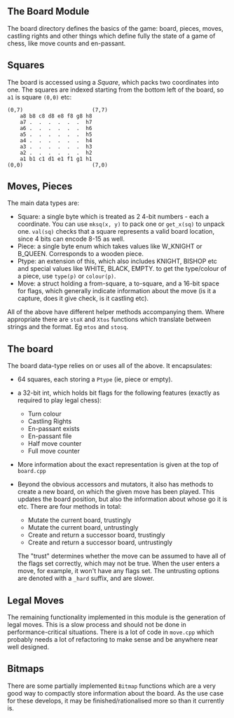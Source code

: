 ## The Board Module

The board directory defines the basics of the game: board, pieces, moves, castling rights and other things which define
fully the state of a game of chess, like move counts and en-passant. 

## Squares

The board is accessed using a _Square_, which packs two coordinates into one. The squares are indexed starting from
the bottom left of the board, so `a1` is square `(0,0)` etc:
```
(0,7)                      (7,7)
    a8 b8 c8 d8 e8 f8 g8 h8
    a7 .  .  .  .  .  .  h7
    a6 .  .  .  .  .  .  h6
    a5 .  .  .  .  .  .  h5
    a4 .  .  .  .  .  .  h4
    a3 .  .  .  .  .  .  h3
    a2 .  .  .  .  .  .  h2
    a1 b1 c1 d1 e1 f1 g1 h1
(0,0)                      (7,0)
```

## Moves, Pieces

The main data types are:
- Square: a single byte which is treated as 2 4-bit numbers - each a coordinate. You can use `mksq(x, y)` to pack one
or `get_x(sq)` to unpack one. `val(sq)` checks that a square represents a valid board location, since 4 bits can encode
8-15 as well.
- Piece: a single byte enum which takes values like W_KNIGHT or B_QUEEN. Corresponds to a wooden piece.
- Ptype: an extension of this, which also includes KNIGHT, BISHOP etc and special values like WHITE, BLACK, EMPTY.
to get the type/colour of a piece, use `type(p)` or `colour(p)`.
- Move: a struct holding a from-square, a to-square, and a 16-bit space for flags, which generally indicate information
about the move (is it a capture, does it give check, is it castling etc).

All of the above have different helper methods accompanying them. Where appropriate there are `stoX` and `Xtos` functions
which translate between strings and the format. Eg `mtos` and `stosq`.

## The board

The board data-type relies on or uses all of the above. It encapsulates:
- 64 squares, each storing a `Ptype` (ie, piece or empty).
- a 32-bit int, which holds bit flags for the following features (exactly as required to play legal chess):
  - Turn colour
  - Castling Rights
  - En-passant exists
  - En-passant file
  - Half move counter
  - Full move counter
- More information about the exact representation is given at the top of `board.cpp`
- Beyond the obvious accessors and mutators, it also has methods to create a new board, on which the given move has
been played. This updates the board position, but also the information about whose go it is etc. There are four methods
in total:
  - Mutate the current board, trustingly
  - Mutate the current board, untrustingly
  - Create and return a successor board, trustingly
  - Create and return a successor board, untrustingly 

  The "trust" determines whether the move can be assumed to have all of the flags set correctly, which may not be true.
When the user enters a move, for example, it won't have any flags set. The untrusting options are denoted with a `_hard`
suffix, and are slower.

## Legal Moves

The remaining functionality implemented in this module is the generation of legal moves. This is a slow process and
should not be done in performance-critical situations. There is a lot of code in `move.cpp` which probably needs a lot
of refactoring to make sense and be anywhere near well designed.

## Bitmaps

There are some partially implemented `Bitmap` functions which are a very good way to compactly store information about
the board. As the use case for these develops, it may be finished/rationalised more so than it currently is.